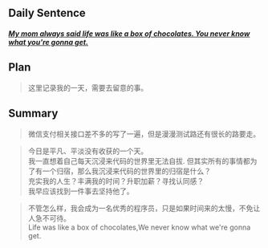 ## **Daily Sentence**
#### <u>*My mom always said life was like a box of chocolates. You never know what you're gonna get.*</u>

## **Plan**
>这里记录我的一天，需要去留意的事。

## **Summary**
> 微信支付相关接口差不多的写了一遍，但是漫漫测试路还有很长的路要走。    

> 今日是平凡、平淡没有收获的一个天。    
> 我一直想着自己每天沉浸来代码的世界里无法自拔. 
> 但其实所有的事情都为了有一个归宿，那么我沉浸来代码的世界里的归宿是什么？  
> 充实我的人生？丰满我的时间？升职加薪？寻找认同感？    
> 我早应该找到一件事去坚持他了。    

> 不管怎么样，我会成为一名优秀的程序员，只是如果时间来的太慢，不免让人急不可待。    
> Life was like a box of chocolates,We never know what we're gonna get.


